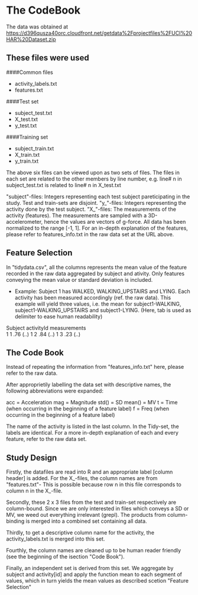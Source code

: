 The CodeBook
============
The data was obtained at https://d396qusza40orc.cloudfront.net/getdata%2Fprojectfiles%2FUCI%20HAR%20Dataset.zip 

These files were used 
---------------------
####Common files
* activity_labels.txt
* features.txt 

####Test set
* subject_test.txt
* X_test.txt
* y_test.txt

####Training set
* subject_train.txt
* X_train.txt
* y_train.txt


The above six files can be viewed upon as two sets of files. The files in each set are related to the
other members by line number, e.g. line# n in subject_test.txt is related to line# n in X_test.txt

"subject"-files: Integers representing each test subject pareticipating in the study. Test and train-sets are disjoint.
"y_"-files: Integers representing the activity done by the test subject.
"X_"-files: The measurements of the activity (features). The measurements are sampled with a 3D-accelerometer, hence the
values are vectors of g-force.  All data has been normalized to the range [-1, 1]. For an in-depth explanation 
of the features, please refer to features_info.txt in the raw data set at the URL above.

Feature Selection
-----------------
In "tidydata.csv", all the columns represents the mean value of the feature recorded in the raw data aggregated by subject and ativity.
Only features conveying the mean value or standard deviation is included.

* Example: Subject 1 has WALKED, WALKING_UPSTAIRS and LYING. Each activity has been measured accordingly (ref. the raw data).
This example will yield three values, i.e. the mean for subject1-WALKING, subject1-WALKING_UPSTAIRS and subject1-LYING.
(Here, tab is used as delimiter to ease human readability)

Subject	activityId	measurements	
1	1		.76		(..)
1	2		.84		(..)
1	3		.23		(..)

The Code Book
-------------

Instead of repeating the information from "features_info.txt" here, please refer to the raw data.

After approprietily labelling the data set with descriptive names, the following abbreviations were expanded:

acc 	= Acceleration
mag 	= Magnitude
std()	= SD
mean()	= MV
t	= Time (when occurring in the beginning of a feature label)
f	= Freq (when occurring in the beginning of a feature label)

The name of the activity is listed in the last column. In the Tidy-set, the labels are identical. For a more in-depth 
explanation of each and every feature, refer to the raw data set.


Study Design
------------

Firstly, the datafiles are read into R and an appropriate label [column header] is added. For the X_-files, the column
names are from "features.txt"- This is possible because row n in this file corresponds to column n in the X_-file. 

Secondly, these 2 x 3 files from the test and train-set respectively are column-bound. Since we are only interested in files
which conveys a SD or MV, we weed out everything irrelevant (grepl). The products from column-binding is merged into a combined
set containing all data. 

Thirdly, to get a descriptive column name for the activity, the activity_labels.txt is merged into this set.

Fourthly, the column names are cleaned up to be human reader friendly (see the beginning of the isection "Code Book").

Finally, an independent set is derived from this set. We aggregate by subject and activity[id] and apply the function mean to
each segment of values, which in turn yields the mean values as described scetion "Feature Selection"
